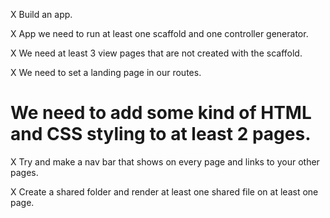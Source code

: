 X Build an app.

X App we need to run at least one scaffold and one controller generator.

X We need at least 3 view pages that are not created with the scaffold.

X We need to set a landing page in our routes.

# We need to add some kind of HTML and CSS styling to at least 2 pages.

X Try and make a nav bar that shows on every page and links to your other pages.

X Create a shared folder and render at least one shared file on at least one page.
